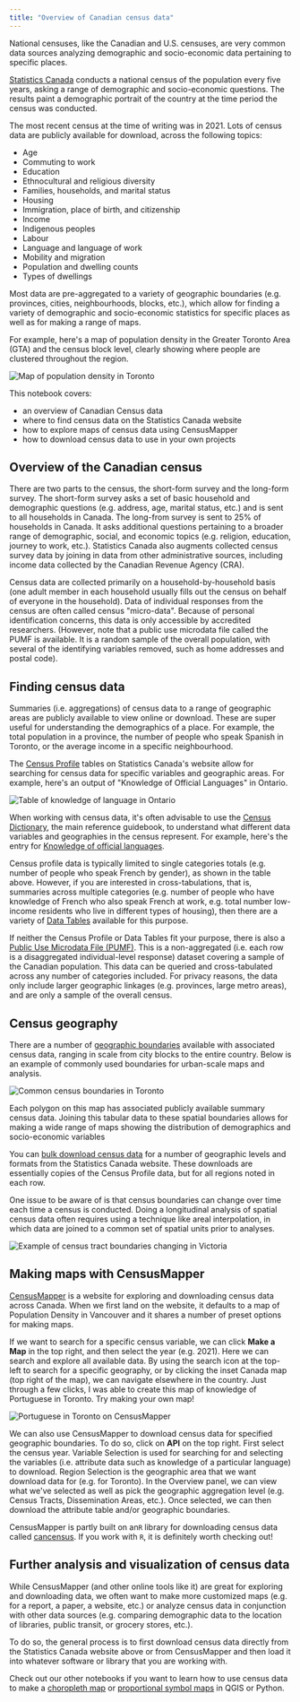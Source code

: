 ```yaml
---
title: "Overview of Canadian census data"
---
```


National censuses, like the Canadian and U.S. censuses, are very common data sources analyzing demographic and socio-economic data pertaining to specific places.

[Statistics Canada](https://www12.statcan.gc.ca/census-recensement/index-eng.cfm) conducts a national census of the population every five years, asking a range of demographic and socio-economic questions. The results paint a demographic portrait of the country at the time period the census was conducted.

The most recent census at the time of writing was in 2021. Lots of census data are publicly available for download, across the following topics:

- Age
- Commuting to work
- Education
- Ethnocultural and religious diversity
- Families, households, and marital status
- Housing
- Immigration, place of birth, and citizenship
- Income
- Indigenous peoples
- Labour
- Language and language of work
- Mobility and migration
- Population and dwelling counts
- Types of dwellings

Most data are pre-aggregated to a variety of geographic boundaries (e.g. provinces, cities, neighbourhoods, blocks, etc.), which allow for finding a variety of demographic and socio-economic statistics for specific places as well as for making a range of maps.

For example, here's a map of population density in the Greater Toronto Area (GTA) and the census block level, clearly showing where people are clustered throughout the region.

![Map of population density in Toronto](img/toronto-density.png)

This notebook covers:

- an overview of Canadian Census data
- where to find census data on the Statistics Canada website
- how to explore maps of census data using CensusMapper
- how to download census data to use in your own projects

## Overview of the Canadian census

There are two parts to the census, the short-form survey and the long-form survey. The short-form survey asks a set of basic household and demographic questions (e.g. address, age, marital status, etc.) and is sent to all households in Canada. The long-from survey is sent to 25% of households in Canada. It asks additional questions pertaining to a broader range of demographic, social, and economic topics (e.g. religion, education, journey to work, etc.). Statistics Canada also augments collected census survey data by joining in data from other administrative sources, including income data collected by the Canadian Revenue Agency (CRA).

Census data are collected primarily on a household-by-household basis (one adult member in each household usually fills out the census on behalf of everyone in the household). Data of individual responses from the census are often called census "micro-data". Because of personal identification concerns, this data is only accessible by accredited researchers. (However, note that a public use microdata file called the PUMF is available. It is a random sample of the overall population, with several of the identifying variables removed, such as home addresses and postal code).

## Finding census data

Summaries (i.e. aggregations) of census data to a range of geographic areas are publicly available to view online or download. These are super useful for understanding the demographics of a place. For example, the total population in a province, the number of people who speak Spanish in Toronto, or the average income in a specific neighbourhood. 

The [Census Profile](https://www12.statcan.gc.ca/census-recensement/2021/dp-pd/prof/index.cfm?Lang=E) tables on Statistics Canada's website allow for searching for census data for specific variables and geographic areas. For example, here's an output of "Knowledge of Official Languages" in Ontario.

![Table of knowledge of language in Ontario](img/ontario-language.png)

When working with census data, it's often advisable to use the [Census Dictionary](https://www12.statcan.gc.ca/census-recensement/2021/ref/dict/index-eng.cfm), the main reference guidebook, to understand what different data variables and geographies in the census represent. For example, here's the entry for [Knowledge of official languages](https://www12.statcan.gc.ca/census-recensement/2021/ref/dict/az/Definition-eng.cfm?ID=pop055).

Census profile data is typically limited to single categories totals (e.g. number of people who speak French by gender), as shown in the table above. However, if you are interested in cross-tabulations, that is, summaries across multiple categories (e.g. number of people who have knowledge of French who also speak French at work, e.g. total number low-income residents who live in different types of housing), then there are a variety of [Data Tables](https://www12.statcan.gc.ca/census-recensement/2021/dp-pd/dt-td/index-eng.cfm) available for this purpose.

If neither the Census Profile or Data Tables fit your purpose, there is also a [Public Use Microdata File (PUMF)](https://www150.statcan.gc.ca/n1/pub/98m0001x/index-eng.htm). This is a non-aggregated (i.e. each row is a disaggregated individual-level response) dataset covering a sample of the Canadian population. This data can be queried and cross-tabulated across any number of categories included. For privacy reasons, the data only include larger geographic linkages (e.g. provinces, large metro areas), and are only a sample of the overall census.



## Census geography

There are a number of [geographic boundaries](https://www12.statcan.gc.ca/census-recensement/2021/geo/ref/index-eng.cfm) available with associated census data, ranging in scale from city blocks to the entire country. Below is an example of commonly used boundaries for urban-scale maps and analysis.

![Common census boundaries in Toronto](img/census-boundaries-legend-eg.png)

Each polygon on this map has associated publicly available summary census data. Joining this tabular data to these spatial boundaries allows for making a wide range of maps showing the distribution of demographics and socio-economic variables

You can [bulk download census data](https://www12.statcan.gc.ca/census-recensement/2021/dp-pd/prof/details/download-telecharger.cfm?Lang=E) for a number of geographic levels and formats from the Statistics Canada website. These downloads are essentially copies of the Census Profile data, but for all regions noted in each row.

One issue to be aware of is that census boundaries can change over time each time a census is conducted. Doing a longitudinal analysis of spatial census data often requires using a technique like areal interpolation, in which data are joined to a common set of spatial units prior to analyses.

![Example of census tract boundaries changing in Victoria](img/victoria-boundary.png)




## Making maps with CensusMapper

[CensusMapper](https://censusmapper.ca/) is a website for exploring and downloading census data across Canada. When we first land on the website, it defaults to a map of Population Density in Vancouver and it shares a number of preset options for making maps.

If we want to search for a specific census variable, we can click **Make a Map** in the top right, and then select the year (e.g. 2021). Here we can search and explore all available data. By using the search icon at the top-left to search for a specific geography, or by clicking the inset Canada map (top right of the map), we can navigate elsewhere in the country. Just through a few clicks, I was able to create this map of knowledge of Portuguese in Toronto. Try making your own map!

![Portuguese in Toronto on CensusMapper](img/portuguese-toronto.png)

We can also use CensusMapper to download census data for specified geographic boundaries. To do so, click on **API** on the top right. First select the census year. Variable Selection is used for searching for and selecting the variables (i.e. attribute data such as knowledge of a particular language) to download. Region Selection is the geographic area that we want download data for (e.g. for Toronto). In the Overview panel, we can view what we've selected as well as pick the geographic aggregation level (e.g. Census Tracts, Dissemination Areas, etc.). Once selected, we can then download the attribute table and/or geographic boundaries. 

CensusMapper is partly built on an`R` library for downloading census data called [cancensus](https://github.com/mountainMath/cancensus). If you work with `R`, it is definitely worth checking out!


## Further analysis and visualization of census data

While CensusMapper (and other online tools like it) are great for exploring and downloading data, we often want to make more customized maps (e.g. for a report, a paper, a website, etc.) or analyze census data in conjunction with other data sources (e.g. comparing demographic data to the location of libraries, public transit, or grocery stores, etc.).

To do so, the general process is to first download census data directly from the Statistics Canada website above or from CensusMapper and then load it into whatever software or library that you are working with.

Check out our other notebooks if you want to learn how to use census data to make a [choropleth map](../../urban-data-visualization/choropleth-maps/choropleth-maps.md) or [proportional symbol maps](../../urban-data-visualization/proportional-symbol-maps/proportional-symbol-maps.md) in QGIS or Python.